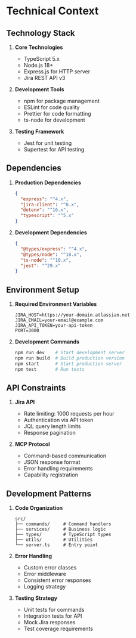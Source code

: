 # Technical Context

## Technology Stack

1. **Core Technologies**
   - TypeScript 5.x
   - Node.js 18+
   - Express.js for HTTP server
   - Jira REST API v3

2. **Development Tools**
   - npm for package management
   - ESLint for code quality
   - Prettier for code formatting
   - ts-node for development

3. **Testing Framework**
   - Jest for unit testing
   - Supertest for API testing

## Dependencies

1. **Production Dependencies**
   ```json
   {
     "express": "^4.x",
     "jira-client": "^8.x",
     "dotenv": "^16.x",
     "typescript": "^5.x"
   }
   ```

2. **Development Dependencies**
   ```json
   {
     "@types/express": "^4.x",
     "@types/node": "^18.x",
     "ts-node": "^10.x",
     "jest": "^29.x"
   }
   ```

## Environment Setup

1. **Required Environment Variables**
   ```
   JIRA_HOST=https://your-domain.atlassian.net
   JIRA_EMAIL=your-email@example.com
   JIRA_API_TOKEN=your-api-token
   PORT=3000
   ```

2. **Development Commands**
   ```bash
   npm run dev    # Start development server
   npm run build  # Build production version
   npm start      # Start production server
   npm test       # Run tests
   ```

## API Constraints

1. **Jira API**
   - Rate limiting: 1000 requests per hour
   - Authentication via API token
   - JQL query length limits
   - Response pagination

2. **MCP Protocol**
   - Command-based communication
   - JSON response format
   - Error handling requirements
   - Capability registration

## Development Patterns

1. **Code Organization**
   ```
   src/
   ├── commands/     # Command handlers
   ├── services/     # Business logic
   ├── types/        # TypeScript types
   ├── utils/        # Utilities
   └── server.ts     # Entry point
   ```

2. **Error Handling**
   - Custom error classes
   - Error middleware
   - Consistent error responses
   - Logging strategy

3. **Testing Strategy**
   - Unit tests for commands
   - Integration tests for API
   - Mock Jira responses
   - Test coverage requirements 